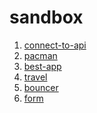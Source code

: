 # sandbox

<ol>
  <li>
    <a href="https://yurifyodorov.github.io/sandbox/connect-to-api/">connect-to-api</a>
  </li>
  <li>
    <a href="https://yurifyodorov.github.io/sandbox/pacman/">pacman</a>
  </li>
  <li>
    <a href="https://yurifyodorov.github.io/sandbox/best-app/">best-app</a>
  </li>
  <li>
    <a href="https://yurifyodorov.github.io/sandbox/travel/">travel</a>
  </li>
  <li>
    <a href="https://yurifyodorov.github.io/sandbox/bouncer/">bouncer</a>
  </li>
  <li>
    <a href="https://yurifyodorov.github.io/sandbox/form/">form</a>
  </li>
</ol>
